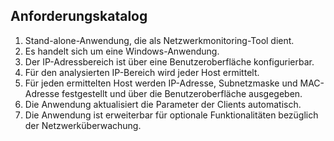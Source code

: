## Anforderungskatalog

1. Stand-alone-Anwendung, die als Netzwerkmonitoring-Tool dient.
2. Es handelt sich um eine Windows-Anwendung.
3. Der IP-Adressbereich ist über eine Benutzeroberfläche konfigurierbar.
4. Für den analysierten IP-Bereich wird jeder Host ermittelt.
5. Für jeden ermittelten Host werden IP-Adresse, Subnetzmaske und MAC-Adresse festgestellt und über die
   Benutzeroberfläche ausgegeben.
6. Die Anwendung aktualisiert die Parameter der Clients automatisch.
7. Die Anwendung ist erweiterbar für optionale Funktionalitäten bezüglich der Netzwerküberwachung.